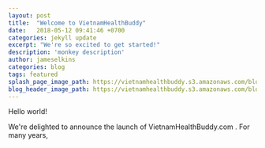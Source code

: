 ```yaml
---
layout: post
title:  "Welcome to VietnamHealthBuddy"
date:   2018-05-12 09:41:46 +0700
categories: jekyll update
excerpt: "We're so excited to get started!"
description: 'monkey description'
author: jameselkins
categories: blog
tags: featured
splash_page_image_path: https://vietnamhealthbuddy.s3.amazonaws.com/blog_posts/chain-close-up-display-1036857-splash-page.jpeg
blog_header_image_path: https://vietnamhealthbuddy.s3.amazonaws.com/blog_posts/chain-close-up-display-1036857-blog-header.png
---
```


Hello world!

We're delighted to announce the launch of VietnamHealthBuddy.com .  For many years,